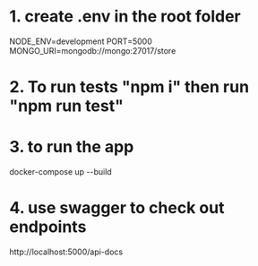 # 1. create .env in the root folder
NODE_ENV=development
PORT=5000
MONGO_URI=mongodb://mongo:27017/store

# 2. To run tests "npm i" then run "npm run test"

# 3. to run the app
docker-compose up --build

# 4. use swagger to check out endpoints
http://localhost:5000/api-docs